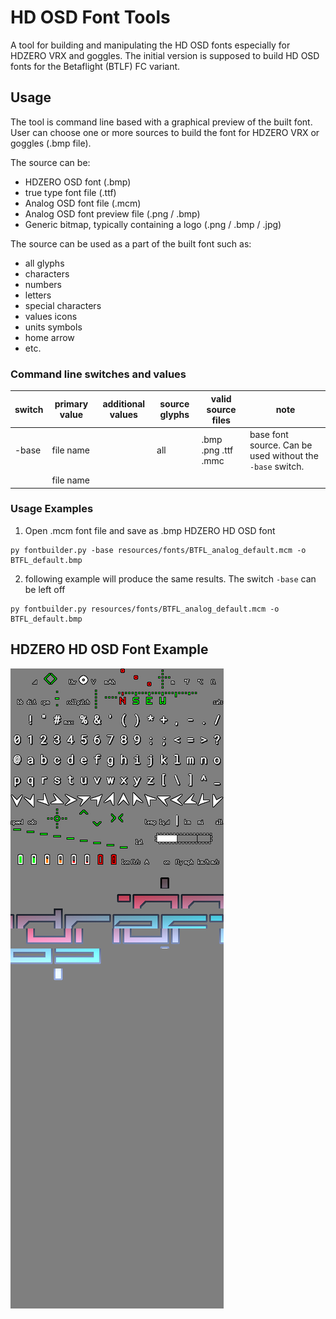 # HD OSD Font Tools

A tool for building and manipulating the HD OSD fonts especially for HDZERO VRX and goggles. The initial version is supposed to build HD OSD fonts for the Betaflight (BTLF) FC variant.

## Usage

The tool is command line based with a graphical preview of the built font. User can choose one or more sources to build the font for HDZERO VRX or goggles (.bmp file).

The source can be:

- HDZERO OSD font (.bmp)
- true type font file (.ttf)
- Analog OSD font file (.mcm)
- Analog OSD font preview file (.png / .bmp)
- Generic bitmap, typically containing a logo (.png / .bmp / .jpg)

The source can be used as a part of the built font such as:

- all glyphs
- characters
- numbers
- letters
- special characters
- values icons
- units symbols
- home arrow
- etc.



### Command line switches and values


| switch | primary value | additional values | source glyphs | valid source files        | note                                                      |
| ------ | --------- | ----------------- | ------------- | ------------------------- | --------------------------------------------------------- |
| -base  | file name |                   | all           | .bmp .png .ttf .mmc | base font source. Can be used without the `-base` switch. |
|        | file name |                   |               |


### Usage Examples

1. Open .mcm font file and save as .bmp HDZERO HD OSD font

```
py fontbuilder.py -base resources/fonts/BTFL_analog_default.mcm -o BTFL_default.bmp
```

2. following example will produce the same results. The switch `-base` can be left off

```
py fontbuilder.py resources/fonts/BTFL_analog_default.mcm -o BTFL_default.bmp
```

## HDZERO HD OSD Font Example

![](resources/fonts/BTFL_ondrascz_minimal_lowercase_color_ondras_V1.0.0.bmp)
